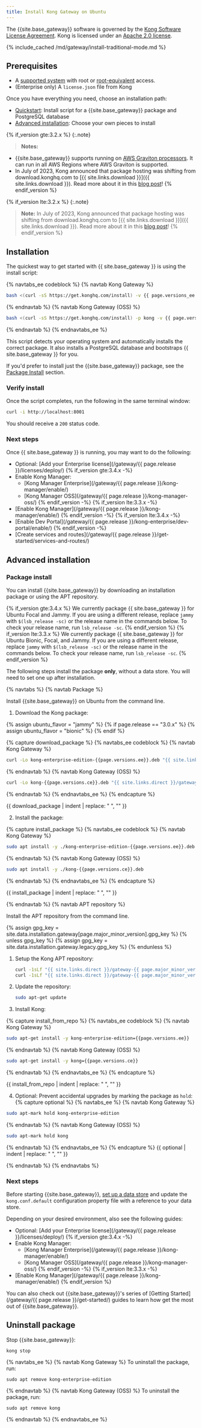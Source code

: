 ```yaml
---
title: Install Kong Gateway on Ubuntu
---
```


The {{site.base_gateway}} software is governed by the
[Kong Software License Agreement](https://konghq.com/kongsoftwarelicense).
Kong is licensed under an
[Apache 2.0 license](https://github.com/Kong/kong/blob/master/LICENSE).

{% include_cached /md/gateway/install-traditional-mode.md %}

## Prerequisites

* A [supported system](/gateway/{{page.release}}/support-policy/#supported-versions) with root or [root-equivalent](/gateway/{{page.release}}/production/running-kong/kong-user/) access.
* (Enterprise only) A `license.json` file from Kong

Once you have everything you need, choose an installation path: 
  * [Quickstart](#installation): Install script for a {{site.base_gateway}} package and PostgreSQL database
  * [Advanced installation](#advanced-installation): Choose your own pieces to install

{% if_version gte:3.2.x %}
{:.note}
> **Notes:**
* {{site.base_gateway}} supports running on [AWS Graviton processors](https://aws.amazon.com/ec2/graviton/). It can run in all AWS Regions where AWS Graviton is supported.
* In July of 2023, Kong announced that package hosting was shifting from download.konghq.com to [{{ site.links.download }}]({{ site.links.download }}). Read more about it in this [blog post](https://konghq.com/blog/product-releases/changes-to-kong-package-hosting)!
{% endif_version %}

{% if_version lte:3.2.x %}
{:.note}
> **Note:** In July of 2023, Kong announced that package hosting was shifting from download.konghq.com to [{{ site.links.download }}]({{ site.links.download }}). Read more about it in this [blog post](https://konghq.com/blog/product-releases/changes-to-kong-package-hosting)!
{% endif_version %}

## Installation

The quickest way to get started with {{ site.base_gateway }} is using the install script:

{% navtabs_ee codeblock %}
{% navtab Kong Gateway %}
```bash
bash <(curl -sS https://get.konghq.com/install) -v {{ page.versions_ee }}
```
{% endnavtab %}
{% navtab Kong Gateway (OSS) %}
```bash
bash <(curl -sS https://get.konghq.com/install) -p kong -v {{ page.versions_ce }}
```
{% endnavtab %}
{% endnavtabs_ee %}

This script detects your operating system and automatically installs the correct package. 
It also installs a PostgreSQL database and bootstraps {{ site.base_gateway }} for you.

If you'd prefer to install just the {{site.base_gateway}} package, see the [Package Install](#package-install) section.

### Verify install

Once the script completes, run the following in the same terminal window:

```bash
curl -i http://localhost:8001
```

You should receive a `200` status code.

### Next steps

Once {{ site.base_gateway }} is running, you may want to do the following:

* Optional: [Add your Enterprise license](/gateway/{{ page.release }}/licenses/deploy/)
{% if_version gte:3.4.x -%}
* Enable Kong Manager:
  * [Kong Manager Enterprise](/gateway/{{ page.release }}/kong-manager/enable/)
  * [Kong Manager OSS](/gateway/{{ page.release }}/kong-manager-oss/)
{% endif_version -%}
{% if_version lte:3.3.x -%}
* [Enable Kong Manager](/gateway/{{ page.release }}/kong-manager/enable/)
{% endif_version -%}
{% if_version lte:3.4.x -%}
* [Enable Dev Portal](/gateway/{{ page.release }}/kong-enterprise/dev-portal/enable/)
{% endif_version -%}
* [Create services and routes](/gateway/{{ page.release }}/get-started/services-and-routes/)

## Advanced installation

### Package install

You can install {{site.base_gateway}} by downloading an installation package or using the APT repository.

{% if_version gte:3.4.x %}
We currently package {{ site.base_gateway }} for Ubuntu Focal and Jammy. If you are using a different release, replace `jammy` with `$(lsb_release -sc)` or the release name in the commands below. To check your release name, run `lsb_release -sc`.
{% endif_version %}
{% if_version lte:3.3.x %}
We currently package {{ site.base_gateway }} for Ubuntu Bionic, Focal, and Jammy. If you are using a different release, replace `jammy` with `$(lsb_release -sc)` or the release name in the commands below. To check your release name, run `lsb_release -sc`.
{% endif_version %}

The following steps install the package **only**, without a data store. 
You will need to set one up after installation.

{% navtabs %}
{% navtab Package %}

Install {{site.base_gateway}} on Ubuntu from the command line.

1. Download the Kong package:

{% assign ubuntu_flavor = "jammy" %}
{% if page.release == "3.0.x" %}
{% assign ubuntu_flavor = "bionic" %}
{% endif %}

{% capture download_package %}
{% navtabs_ee codeblock %}
{% navtab Kong Gateway %}
```bash
curl -Lo kong-enterprise-edition-{{page.versions.ee}}.deb "{{ site.links.direct }}/gateway-{{ page.major_minor_version }}/deb/ubuntu/pool/{{ ubuntu_flavor }}/main/k/ko/kong-enterprise-edition_{{page.versions.ee}}/kong-enterprise-edition_{{page.versions.ee}}_$(dpkg --print-architecture).deb"
```
{% endnavtab %}
{% navtab Kong Gateway (OSS) %}
```bash
curl -Lo kong-{{page.versions.ce}}.deb "{{ site.links.direct }}/gateway-{{ page.major_minor_version }}/deb/ubuntu/pool/{{ ubuntu_flavor }}/main/k/ko/kong_{{page.versions.ce}}/kong_{{page.versions.ce}}_$(dpkg --print-architecture).deb"
 ```
{% endnavtab %}
{% endnavtabs_ee %}
{% endcapture %}

{{ download_package | indent | replace: " </code>", "</code>" }}

2. Install the package:

{% capture install_package %}
{% navtabs_ee codeblock %}
{% navtab Kong Gateway %}
```bash
sudo apt install -y ./kong-enterprise-edition-{{page.versions.ee}}.deb
```
{% endnavtab %}
{% navtab Kong Gateway (OSS) %}
```bash
sudo apt install -y ./kong-{{page.versions.ce}}.deb
```
{% endnavtab %}
{% endnavtabs_ee %}
{% endcapture %}

{{ install_package | indent | replace: " </code>", "</code>" }}

{% endnavtab %}
{% navtab APT repository %}

Install the APT repository from the command line.

{% assign gpg_key = site.data.installation.gateway[page.major_minor_version].gpg_key  %}
{% unless gpg_key %}
{% assign gpg_key = site.data.installation.gateway.legacy.gpg_key  %}
{% endunless %}

1. Setup the Kong APT repository:
    ```bash
    curl -1sLf "{{ site.links.direct }}/gateway-{{ page.major_minor_version }}/gpg.{{ gpg_key }}.key" |  gpg --dearmor | sudo tee /usr/share/keyrings/kong-gateway-{{ page.major_minor_version }}-archive-keyring.gpg > /dev/null
    curl -1sLf "{{ site.links.direct }}/gateway-{{ page.major_minor_version }}/config.deb.txt?distro=ubuntu&codename={{ ubuntu_flavor }}" | sudo tee /etc/apt/sources.list.d/kong-gateway-{{ page.major_minor_version }}.list > /dev/null
    ```

2. Update the repository:
    ```bash
    sudo apt-get update
    ```

3. Install Kong:

{% capture install_from_repo %}
{% navtabs_ee codeblock %}
{% navtab Kong Gateway %}
```bash
sudo apt-get install -y kong-enterprise-edition={{page.versions.ee}}
```
{% endnavtab %}
{% navtab Kong Gateway (OSS) %}
```bash
sudo apt-get install -y kong={{page.versions.ce}}
```
{% endnavtab %}
{% endnavtabs_ee %}
{% endcapture %}

{{ install_from_repo | indent | replace: " </code>", "</code>" }}

4. Optional: Prevent accidental upgrades by marking the package as `hold`:
{% capture optional %}
{% navtabs_ee %}
{% navtab Kong Gateway %}
```bash
sudo apt-mark hold kong-enterprise-edition
```
{% endnavtab %}
{% navtab Kong Gateway (OSS) %}
```bash
sudo apt-mark hold kong
```
{% endnavtab %}
{% endnavtabs_ee %}
{% endcapture %}
{{ optional | indent | replace: " </code>", "</code>" }}

{% endnavtab %}
{% endnavtabs %}

### Next steps

Before starting {{site.base_gateway}}, [set up a data store](/gateway/{{page.release}}/install/post-install/set-up-data-store/) 
and update the `kong.conf.default` configuration property file with a reference to your data store.

Depending on your desired environment, also see the following guides:
* Optional: [Add your Enterprise license](/gateway/{{ page.release }}/licenses/deploy/)
{% if_version gte:3.4.x -%}
* Enable Kong Manager:
  * [Kong Manager Enterprise](/gateway/{{ page.release }}/kong-manager/enable/)
  * [Kong Manager OSS](/gateway/{{ page.release }}/kong-manager-oss/)
{% endif_version -%}
{% if_version lte:3.3.x -%}
* [Enable Kong Manager](/gateway/{{ page.release }}/kong-manager/enable/)
{% endif_version %}

You can also check out {{site.base_gateway}}'s series of
[Getting Started](/gateway/{{ page.release }}/get-started/) guides to learn how 
get the most out of {{site.base_gateway}}.

## Uninstall package

Stop {{site.base_gateway}}:
```
kong stop
```

{% navtabs_ee %}
{% navtab Kong Gateway %}
To uninstall the package, run: 
```
sudo apt remove kong-enterprise-edition
```
{% endnavtab %}
{% navtab Kong Gateway (OSS) %}
To uninstall the package, run: 
```
sudo apt remove kong
```
{% endnavtab %}
{% endnavtabs_ee %}
